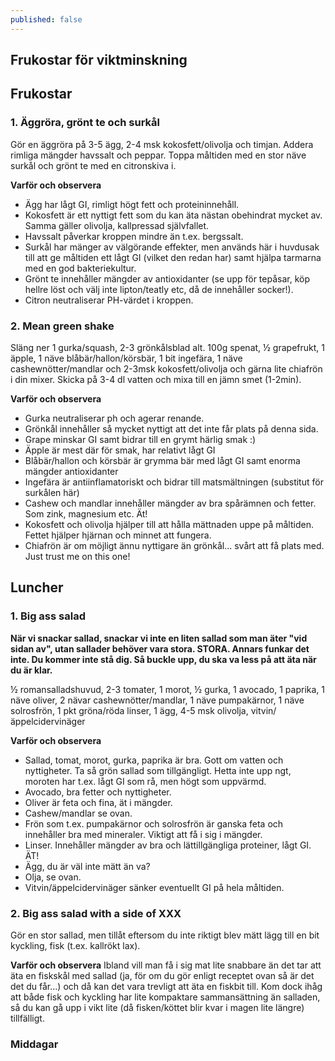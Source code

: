 ```yaml
---
published: false
---
```


## Frukostar för viktminskning

## Frukostar

### 1. Äggröra, grönt te och surkål 
Gör en äggröra på 3-5 ägg, 2-4 msk kokosfett/olivolja och timjan. Addera rimliga mängder havssalt och peppar. Toppa måltiden med en stor näve surkål och grönt te med en citronskiva i.

__Varför och observera__ 
- Ägg har lågt GI, rimligt högt fett och proteininnehåll. 
- Kokosfett är ett nyttigt fett som du kan äta nästan obehindrat mycket av. Samma gäller olivolja, kallpressad självfallet. 
- Havssalt påverkar kroppen mindre än t.ex. bergssalt. 
- Surkål har mänger av välgörande effekter, men används här i huvdusak till att ge måltiden ett lågt GI (vilket den redan har) samt hjälpa tarmarna med en god bakteriekultur. 
- Grönt te innehåller mängder av antioxidanter (se upp för tepåsar, köp hellre löst och välj inte lipton/teatly etc, då de innehåller socker!). 
- Citron neutraliserar PH-värdet i kroppen.

### 2. Mean green shake
Släng ner 1 gurka/squash, 2-3 grönkålsblad alt. 100g spenat, ½ grapefrukt, 1 äpple, 1 näve blåbär/hallon/körsbär, 1 bit ingefära, 1 näve cashewnötter/mandlar och 2-3msk kokosfett/olivolja och gärna lite chiafrön i din mixer. Skicka på 3-4 dl vatten och mixa till en jämn smet (1-2min).

__Varför och observera__
- Gurka neutraliserar ph och agerar renande. 
- Grönkål innehåller så mycket nyttigt att det inte får plats på denna sida. 
- Grape minskar GI samt bidrar till en grymt härlig smak :)
- Äpple är mest där för smak, har relativt lågt GI
- Blåbär/hallon och körsbär är grymma bär med lågt GI samt enorma mängder antioxidanter
- Ingefära är antiinflamatoriskt och bidrar till matsmältningen (substitut för surkålen här)
- Cashew och mandlar innehåller mängder av bra spårämnen och fetter. Som zink, magnesium etc. Ät!
- Kokosfett och olivolja hjälper till att hålla mättnaden uppe på måltiden. Fettet hjälper hjärnan och minnet att fungera.
- Chiafrön är om möjligt ännu nyttigare än grönkål... svårt att få plats med. Just trust me on this one!

## Luncher

### 1. Big ass salad
__När vi snackar sallad, snackar vi inte en liten sallad som man äter "vid sidan av", utan sallader behöver vara stora. STORA. Annars funkar det inte. Du kommer inte stå dig. Så buckle upp, du ska va less på att äta när du är klar.__

½ romansalladshuvud, 2-3 tomater, 1 morot, ½ gurka, 1 avocado, 1 paprika, 1 näve oliver, 2 nävar cashewnötter/mandlar, 1 näve pumpakärnor, 1 näve solrosfrön, 1 pkt gröna/röda linser, 1 ägg, 4-5 msk olivolja, vitvin/äppelcidervinäger

__Varför och observera__
- Sallad, tomat, morot, gurka, paprika är bra. Gott om vatten och nyttigheter. Ta så grön sallad som tillgängligt. Hetta inte upp ngt, moroten har t.ex. lågt GI som rå, men högt som uppvärmd.
- Avocado, bra fetter och nyttigheter.
- Oliver är feta och fina, ät i mängder.
- Cashew/mandlar se ovan. 
- Frön som t.ex. pumpakärnor och solrosfrön är ganska feta och innehåller bra med mineraler. Viktigt att få i sig i mängder.
- Linser. Innehåller mängder av bra och lättillgängliga proteiner, lågt GI. ÄT!
- Ägg, du är väl inte mätt än va?
- Olja, se ovan.
- Vitvin/äppelcidervinäger sänker eventuellt GI på hela måltiden.

### 2. Big ass salad with a side of XXX
Gör en stor sallad, men tillåt eftersom du inte riktigt blev mätt lägg till en bit kyckling, fisk (t.ex. kallrökt lax).

__Varför och observera__
Ibland vill man få i sig mat lite snabbare än det tar att äta en fiskskål med sallad (ja, för om du gör enligt receptet ovan så är det det du får...) och då kan det vara trevligt att äta en fiskbit till. Kom dock ihåg att både fisk och kyckling har lite kompaktare sammansättning än salladen, så du kan gå upp i vikt lite (då fisken/köttet blir kvar i magen lite längre) tillfälligt.

### Middagar


